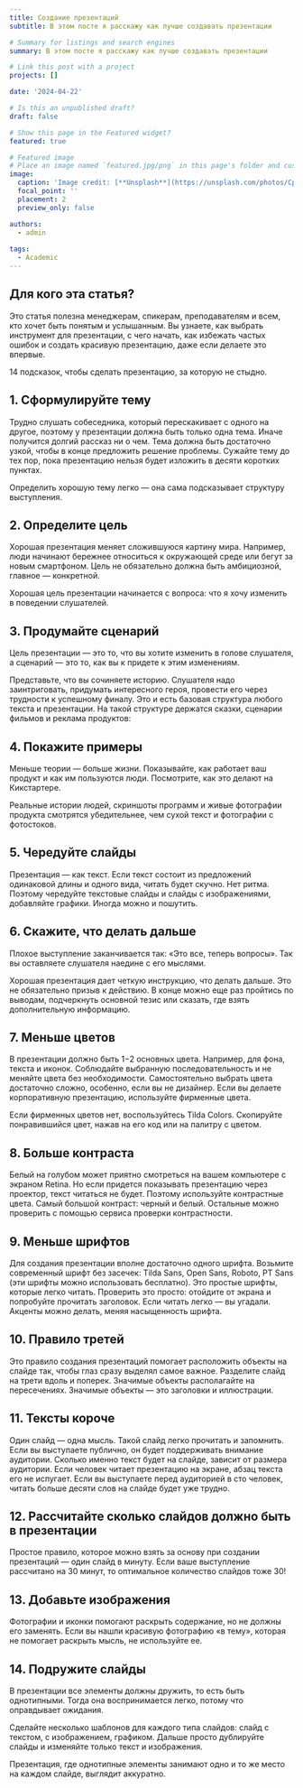 ```yaml
---
title: Создание презентаций
subtitle: В этом посте я расскажу как лучше создавать презентации

# Summary for listings and search engines
summary: В этом посте я расскажу как лучше создавать презентации

# Link this post with a project
projects: []

date: '2024-04-22'

# Is this an unpublished draft?
draft: false

# Show this page in the Featured widget?
featured: true

# Featured image
# Place an image named `featured.jpg/png` in this page's folder and customize its options here.
image:
  caption: 'Image credit: [**Unsplash**](https://unsplash.com/photos/CpkOjOcXdUY)'
  focal_point: ''
  placement: 2
  preview_only: false

authors:
  - admin
  
tags:
  - Academic
---
```


## Для кого эта статья? 

Это статья полезна менеджерам, спикерам, преподавателям и всем, кто хочет быть понятым и услышанным. Вы узнаете, как выбрать инструмент для презентации, с чего начать, как избежать частых ошибок и создать красивую презентацию, даже если делаете это впервые.

14 подсказок, чтобы сделать презентацию, за которую не стыдно.

## 1. Сформулируйте тему

Трудно слушать собеседника, который перескакивает с одного на другое, поэтому у презентации должна быть только одна тема. Иначе получится долгий рассказ ни о чем. Тема должна быть достаточно узкой, чтобы в конце предложить решение проблемы. Сужайте тему до тех пор, пока презентацию нельзя будет изложить в десяти коротких пунктах.

Определить хорошую тему легко — она сама подсказывает структуру выступления.

## 2. Определите цель

Хорошая презентация меняет сложившуюся картину мира. Например, люди начинают бережнее относиться к окружающей среде или бегут за новым смартфоном. Цель не обязательно должна быть амбициозной, главное — конкретной.

Хорошая цель презентации начинается с вопроса: что я хочу изменить в поведении слушателей. 

## 3. Продумайте сценарий

Цель презентации — это то, что вы хотите изменить в голове слушателя, а сценарий — это то, как вы к придете к этим изменениям.

Представьте, что вы сочиняете историю. Слушателя надо заинтриговать, придумать интересного героя, провести его через трудности к успешному финалу. Это и есть базовая структура любого текста и презентации. На такой структуре держатся сказки, сценарии фильмов и реклама продуктов:

## 4. Покажите примеры

Меньше теории — больше жизни. Показывайте, как работает ваш продукт и как им пользуются люди. Посмотрите, как это делают на Кикстартере.

Реальные истории людей, скриншоты программ и живые фотографии продукта смотрятся убедительнее, чем сухой текст и фотографии с фотостоков. 

## 5. Чередуйте слайды

Презентация — как текст. Если текст состоит из предложений одинаковой длины и одного вида, читать будет скучно. Нет ритма. Поэтому чередуйте текстовые слайды и слайды с изображениями, добавляйте графики. Иногда можно и пошутить.

## 6. Скажите, что делать дальше

Плохое выступление заканчивается так: «Это все, теперь вопросы». Так вы оставляете слушателя наедине с его мыслями.

Хорошая презентация дает четкую инструкцию, что делать дальше. Это не обязательно призыв к действию. В конце можно еще раз пройтись по выводам, подчеркнуть основной тезис или сказать, где взять дополнительную информацию. 

## 7. Меньше цветов

В презентации должно быть 1−2 основных цвета. Например, для фона, текста и иконок. Соблюдайте выбранную последовательность и не меняйте цвета без необходимости. Самостоятельно выбрать цвета достаточно сложно, особенно, если вы не дизайнер. Если вы делаете корпоративную презентацию, используйте фирменные цвета.

Если фирменных цветов нет, воспользуйтесь Tilda Colors. Скопируйте понравившийся цвет, нажав на его код или на палитру с цветом.

## 8. Больше контраста

Белый на голубом может приятно смотреться на вашем компьютере с экраном Retina. Но если придется показывать презентацию через проектор, текст читаться не будет. Поэтому используйте контрастные цвета. Самый большой контраст: черный и белый. Остальные можно проверить с помощью сервиса проверки контрастности. 

## 9. Меньше шрифтов

Для создания презентации вполне достаточно одного шрифта. Возьмите современный шрифт без засечек: Tilda Sans, Open Sans, Roboto, PT Sans (эти шрифты можно использовать бесплатно). Это простые шрифты, которые легко читать. Проверить это просто: отойдите от экрана и попробуйте прочитать заголовок. Если читать легко — вы угадали. Акценты можно делать, меняя насыщенность шрифта.

## 10. Правило третей

Это правило создания презентаций помогает расположить объекты на слайде так, чтобы глаз сразу выделял самое важное. Разделите слайд на трети вдоль и поперек. Значимые объекты располагайте на пересечениях. Значимые объекты — это заголовки и иллюстрации. 

## 11. Тексты короче

Один слайд — одна мысль. Такой слайд легко прочитать и запомнить. Если вы выступаете публично, он будет поддерживать внимание аудитории. Сколько именно текст будет на слайде, зависит от размера аудитории. Если человек читает презентацию на экране, абзац текста его не испугает. Если вы выступаете перед аудиторией в сто человек, читать больше десяти слов на слайде будет уже трудно.

## 12. Рассчитайте сколько слайдов должно быть в презентации

Простое правило, которое можно взять за основу при создании презентаций — один слайд в минуту. Если ваше выступление рассчитано на 30 минут, то оптимальное количество слайдов тоже 30!

## 13. Добавьте изображения

Фотографии и иконки помогают раскрыть содержание, но не должны его заменять. Если вы нашли красивую фотографию «в тему», которая не помогает раскрыть мысль, не используйте ее.

## 14. Подружите слайды

В презентации все элементы должны дружить, то есть быть однотипными. Тогда она воспринимается легко, потому что оправдывает ожидания.

Сделайте несколько шаблонов для каждого типа слайдов: слайд с текстом, с изображением, графиком. Дальше просто дублируйте слайды и изменяйте только текст и изображения.

Презентация, где однотипные элементы занимают одно и то же место на каждом слайде, выглядит аккуратно.
